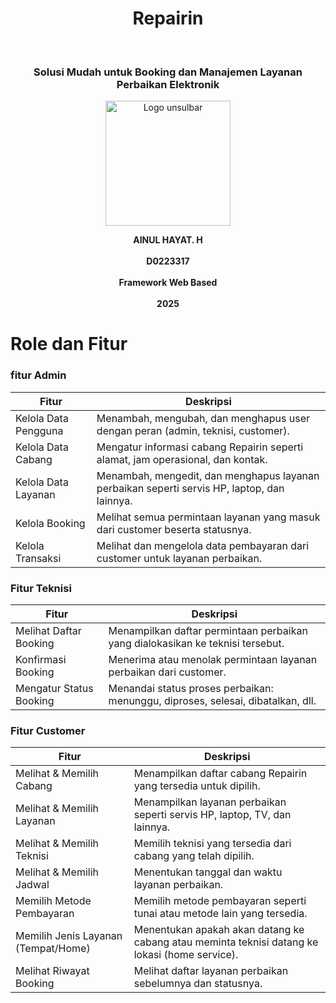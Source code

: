 <!-- <p align="center"><a href="https://laravel.com" target="_blank"><img src="https://raw.githubusercontent.com/laravel/art/master/logo-lockup/5%20SVG/2%20CMYK/1%20Full%20Color/laravel-logolockup-cmyk-red.svg" width="400" alt="Laravel Logo"></a></p>

<p align="center">
<a href="https://github.com/laravel/framework/actions"><img src="https://github.com/laravel/framework/workflows/tests/badge.svg" alt="Build Status"></a>
<a href="https://packagist.org/packages/laravel/framework"><img src="https://img.shields.io/packagist/dt/laravel/framework" alt="Total Downloads"></a>
<a href="https://packagist.org/packages/laravel/framework"><img src="https://img.shields.io/packagist/v/laravel/framework" alt="Latest Stable Version"></a>
<a href="https://packagist.org/packages/laravel/framework"><img src="https://img.shields.io/packagist/l/laravel/framework" alt="License"></a>
</p>

## About Laravel

Laravel is a web application framework with expressive, elegant syntax. We believe development must be an enjoyable and creative experience to be truly fulfilling. Laravel takes the pain out of development by easing common tasks used in many web projects, such as:

- [Simple, fast routing engine](https://laravel.com/docs/routing).
- [Powerful dependency injection container](https://laravel.com/docs/container).
- Multiple back-ends for [session](https://laravel.com/docs/session) and [cache](https://laravel.com/docs/cache) storage.
- Expressive, intuitive [database ORM](https://laravel.com/docs/eloquent).
- Database agnostic [schema migrations](https://laravel.com/docs/migrations).
- [Robust background job processing](https://laravel.com/docs/queues).
- [Real-time event broadcasting](https://laravel.com/docs/broadcasting).

Laravel is accessible, powerful, and provides tools required for large, robust applications.

## Learning Laravel

Laravel has the most extensive and thorough [documentation](https://laravel.com/docs) and video tutorial library of all modern web application frameworks, making it a breeze to get started with the framework.

You may also try the [Laravel Bootcamp](https://bootcamp.laravel.com), where you will be guided through building a modern Laravel application from scratch.

If you don't feel like reading, [Laracasts](https://laracasts.com) can help. Laracasts contains thousands of video tutorials on a range of topics including Laravel, modern PHP, unit testing, and JavaScript. Boost your skills by digging into our comprehensive video library.

## Laravel Sponsors

We would like to extend our thanks to the following sponsors for funding Laravel development. If you are interested in becoming a sponsor, please visit the [Laravel Partners program](https://partners.laravel.com).

### Premium Partners

- **[Vehikl](https://vehikl.com)**
- **[Tighten Co.](https://tighten.co)**
- **[Kirschbaum Development Group](https://kirschbaumdevelopment.com)**
- **[64 Robots](https://64robots.com)**
- **[Curotec](https://www.curotec.com/services/technologies/laravel)**
- **[DevSquad](https://devsquad.com/hire-laravel-developers)**
- **[Redberry](https://redberry.international/laravel-development)**
- **[Active Logic](https://activelogic.com)**

## Contributing

Thank you for considering contributing to the Laravel framework! The contribution guide can be found in the [Laravel documentation](https://laravel.com/docs/contributions).

## Code of Conduct

In order to ensure that the Laravel community is welcoming to all, please review and abide by the [Code of Conduct](https://laravel.com/docs/contributions#code-of-conduct).

## Security Vulnerabilities

If you discover a security vulnerability within Laravel, please send an e-mail to Taylor Otwell via [taylor@laravel.com](mailto:taylor@laravel.com). All security vulnerabilities will be promptly addressed.

## License

The Laravel framework is open-sourced software licensed under the [MIT license](https://opensource.org/licenses/MIT). -->

<h1 align="center">Repairin</h1>
<br>
<h3 align="center">Solusi Mudah untuk Booking dan Manajemen Layanan Perbaikan Elektronik</h3>
<p align="center">
  <img src="https://github.com/user-attachments/assets/3e809a21-1b25-4ef9-8e78-3bc97377b749" alt="Logo unsulbar" width="200"/>
</p>

<p align="center">
  <strong>AINUL HAYAT. H</strong><br/><br/>
  <strong>D0223317</strong><br/><br/>
  <strong>Framework Web Based</strong><br/><br/>
  <strong>2025</strong>
</p>


<h1>Role dan Fitur</h1>


### fitur Admin

| **Fitur**              | **Deskripsi**                                                                 |
|------------------------|--------------------------------------------------------------------------------|
| Kelola Data Pengguna   | Menambah, mengubah, dan menghapus user dengan peran (admin, teknisi, customer). |
| Kelola Data Cabang     | Mengatur informasi cabang Repairin seperti alamat, jam operasional, dan kontak. |
| Kelola Data Layanan    | Menambah, mengedit, dan menghapus layanan perbaikan seperti servis HP, laptop, dan lainnya. |
| Kelola Booking         | Melihat semua permintaan layanan yang masuk dari customer beserta statusnya.    |
| Kelola Transaksi       | Melihat dan mengelola data pembayaran dari customer untuk layanan perbaikan.    |

### Fitur Teknisi

| **Fitur**                  | **Deskripsi**                                                                 |
|----------------------------|-------------------------------------------------------------------------------|
| Melihat Daftar Booking     | Menampilkan daftar permintaan perbaikan yang dialokasikan ke teknisi tersebut. |
| Konfirmasi Booking         | Menerima atau menolak permintaan layanan perbaikan dari customer.             |
| Mengatur Status Booking    | Menandai status proses perbaikan: menunggu, diproses, selesai, dibatalkan, dll. |

### Fitur Customer

| **Fitur**                         | **Deskripsi**                                                                                   |
|----------------------------------|--------------------------------------------------------------------------------------------------|
| Melihat & Memilih Cabang         | Menampilkan daftar cabang Repairin yang tersedia untuk dipilih.                                 |
| Melihat & Memilih Layanan        | Menampilkan layanan perbaikan seperti servis HP, laptop, TV, dan lainnya.                       |
| Melihat & Memilih Teknisi        | Memilih teknisi yang tersedia dari cabang yang telah dipilih.                                   |
| Melihat & Memilih Jadwal         | Menentukan tanggal dan waktu layanan perbaikan.                                                 |
| Memilih Metode Pembayaran        | Memilih metode pembayaran seperti tunai atau metode lain yang tersedia.                         |
| Memilih Jenis Layanan (Tempat/Home) | Menentukan apakah akan datang ke cabang atau meminta teknisi datang ke lokasi (home service). |
| Melihat Riwayat Booking          | Melihat daftar layanan perbaikan sebelumnya dan statusnya.                                      |

